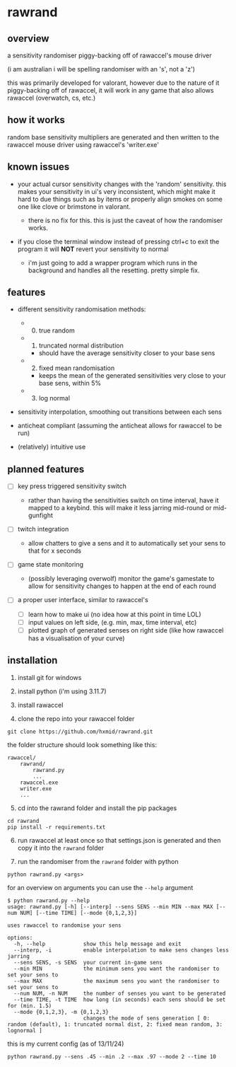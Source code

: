 # rawrand

## overview

a sensitivity randomiser piggy-backing off of rawaccel's mouse driver

(i am australian i will be spelling randomiser with an 's', not a 'z')

this was primarily developed for valorant, however due to the nature of it piggy-backing off of rawaccel, it will work in any game that also allows rawaccel (overwatch, cs, etc.)

## how it works

random base sensitivity multipliers are generated and then written to the rawaccel mouse driver using rawaccel's 'writer.exe'

## known issues

- your actual cursor sensitivity changes with the 'random' sensitivity. this makes your sensitivity in ui's very inconsistent, which might make it hard to due things such as by items or properly align smokes on some one like clove or brimstone in valorant.
    - there is no fix for this. this is just the caveat of how the randomiser works.

- if you close the terminal window instead of pressing ctrl+c to exit the program it will **NOT** revert your sensitivity to normal
    - i'm just going to add a wrapper program which runs in the background and handles all the resetting. pretty simple fix.

## features

- different sensitivity randomisation methods:

    - 0. true random

    - 1. truncated normal distribution
        - should have the average sensitivity closer to your base sens

    - 2. fixed mean randomisation
        - keeps the mean of the generated sensitivities very close to your base sens, within 5%

    - 3. log normal

- sensitivity interpolation, smoothing out transitions between each sens

- anticheat compliant (assuming the anticheat allows for rawaccel to be run)

- (relatively) intuitive use

## planned features

- [ ] key press triggered sensitivity switch
    - rather than having the sensitivities switch on time interval, have it mapped to a keybind. this will make it less jarring mid-round or mid-gunfight

- [ ] twitch integration
    - allow chatters to give a sens and it to automatically set your sens to that for x seconds

- [ ] game state monitoring
    - (possibly leveraging overwolf) monitor the game's gamestate to allow for sensitivity changes to happen at the end of each round

- [ ] a proper user interface, similar to rawaccel's
    - [ ] learn how to make ui (no idea how at this point in time LOL)
    - [ ] input values on left side, (e.g. min, max, time interval, etc)
    - [ ] plotted graph of generated senses on right side (like how rawaccel has a visualisation of your curve)

## installation

1. install git for windows

2. install python (i'm using 3.11.7)

3. install rawaccel

4. clone the repo into your rawaccel folder
```
git clone https://github.com/hxmid/rawrand.git
```

the folder structure should look something like this:

```
rawaccel/
    rawrand/
        rawrand.py
        ...
    rawaccel.exe
    writer.exe
    ...
```

5. cd into the rawrand folder and install the pip packages

```
cd rawrand
pip install -r requirements.txt
```

6. run rawaccel at least once so that settings.json is generated and then copy it into the `rawrand` folder

7. run the randomiser from the `rawrand` folder with python

```
python rawrand.py <args>
```

for an overview on arguments you can use the `--help` argument

```
$ python rawrand.py --help
usage: rawrand.py [-h] [--interp] --sens SENS --min MIN --max MAX [--num NUM] [--time TIME] [--mode {0,1,2,3}]

uses rawaccel to randomise your sens

options:
  -h, --help            show this help message and exit
  --interp, -i          enable interpolation to make sens changes less jarring
  --sens SENS, -s SENS  your current in-game sens
  --min MIN             the minimum sens you want the randomiser to set your sens to
  --max MAX             the maximum sens you want the randomiser to set your sens to
  --num NUM, -n NUM     the number of senses you want to be generated
  --time TIME, -t TIME  how long (in seconds) each sens should be set for (min. 1.5)
  --mode {0,1,2,3}, -m {0,1,2,3}
                        changes the mode of sens generation [ 0: random (default), 1: truncated normal dist, 2: fixed mean random, 3: lognormal ]
```

this is my current config (as of 13/11/24)

```
python rawrand.py --sens .45 --min .2 --max .97 --mode 2 --time 10
```
